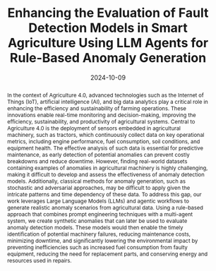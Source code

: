 ---
title: "Enhancing the Evaluation of Fault Detection Models in Smart Agriculture Using LLM Agents for Rule-Based Anomaly Generation"
date: 2024-10-09
publishDate: 2024-10-09
authors: ["Paolo Lindia", "Riccardo Cantini", "Francesco Bettucci", "Luigi Sartori", "Paolo Trunfio"]
publication_types: ["1"]
abstract: "In the context of Agriculture 4.0, advanced technologies such as the Internet of Things (IoT), artificial intelligence
(AI), and big data analytics play a critical role in enhancing the efficiency and sustainability of farming operations.
These innovations enable real-time monitoring and decision-making, improving the efficiency, sustainability,
and productivity of agricultural systems. Central to Agriculture 4.0 is the deployment of sensors embedded in
agricultural machinery, such as tractors, which continuously collect data on key operational metrics, including
engine performance, fuel consumption, soil conditions, and equipment health. The effective analysis of such data
is essential for predictive maintenance, as early detection of potential anomalies can prevent costly breakdowns
and reduce downtime. However, finding real-world datasets containing examples of anomalies in agricultural
machinery is highly challenging, making it difficult to develop and assess the effectiveness of anomaly detection
models. Additionally, classical methods for anomaly generation, such as stochastic and adversarial approaches,
may be difficult to apply given the intricate patterns and time dependency of these data. To address this gap, our
work leverages Large Language Models (LLMs) and agentic workflows to generate realistic anomaly scenarios
from agricultural data. Using a rule-based approach that combines prompt engineering techniques with a multi-agent
system, we create synthetic anomalies that can later be used to evaluate anomaly detection models. These
models would then enable the timely identification of potential machinery failures, reducing maintenance costs,
minimizing downtime, and significantly lowering the environmental impact by preventing inefficiencies such as
increased fuel consumption from faulty equipment, reducing the need for replacement parts, and conserving
energy and resources used in repairs."
featured: true
publication: "*1st Workshop on Green-Aware Artificial Intelligence, 23rd International Conference of the Italian Association for Artificial Intelligence (AIxIA 2024)*, November 2024"
# url_pdf: "..."
url_pdf: "https://ceur-ws.org/Vol-3934/paper5.pdf"
# Custom links:
# Featured image
# To use, add an image named `featured.jpg/png` to your page's folder. 
image:
  caption: ""
  focal_point: ""
  preview_only: false

tags: ["Smart Agriculture", "Large Language Models", "Agentic Workflows",  "Anomaly Generation", "Anomaly Detection", "Preventive maintenance", "Green AI", "Environmental Sustainability", "Internet of Things"]
---